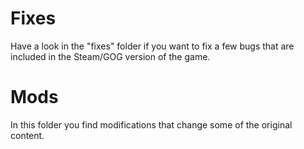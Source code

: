 # Fixes
Have a look in the "fixes" folder if you want to fix a few bugs that are included in the Steam/GOG version of the game.

# Mods
In this folder you find modifications that change some of the original content.
